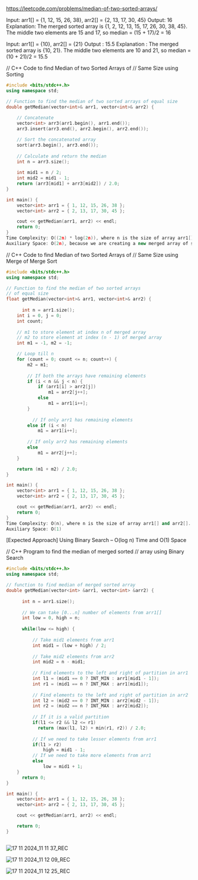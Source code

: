 https://leetcode.com/problems/median-of-two-sorted-arrays/

Input: arr1[] = {1, 12, 15, 26, 38}, arr2[] = {2, 13, 17, 30, 45}
Output: 16
Explanation: The merged sorted array is {1, 2, 12, 13, 15, 17, 26, 30, 38, 45}. The middle two elements are 15 and 17, so median = (15 + 17)/2 = 16

Input: arr1[] = {10}, arr2[] = {21}
Output : 15.5
Explanation : The merged sorted array is {10, 21}. The middle two elements are 10 and 21, so median = (10 + 21)/2 = 15.5

// C++ Code to find Median of two Sorted Arrays of 
// Same Size using Sorting
```cpp
#include <bits/stdc++.h>
using namespace std;

// Function to find the median of two sorted arrays of equal size
double getMedian(vector<int>& arr1, vector<int>& arr2) {
  
    // Concatenate
    vector<int> arr3(arr1.begin(), arr1.end());
    arr3.insert(arr3.end(), arr2.begin(), arr2.end());

    // Sort the concatenated array
    sort(arr3.begin(), arr3.end());
    
    // Calculate and return the median
    int n = arr3.size();
      
    int mid1 = n / 2;
    int mid2 = mid1 - 1;
    return (arr3[mid1] + arr3[mid2]) / 2.0;
}

int main() {
    vector<int> arr1 = { 1, 12, 15, 26, 38 };
    vector<int> arr2 = { 2, 13, 17, 30, 45 };

    cout << getMedian(arr1, arr2) << endl;
    return 0;
}
Time Complexity: O((2n) * log(2n)), where n is the size of array arr1[] and arr2[].
Auxiliary Space: O(2n), because we are creating a new merged array of size 2n.

```

// C++ Code to find Median of two Sorted Arrays of 
// Same Size using Merge of Merge Sort
```cpp
#include <bits/stdc++.h>
using namespace std;

// Function to find the median of two sorted arrays 
// of equal size
float getMedian(vector<int>& arr1, vector<int>& arr2) {
      
      int n = arr1.size();
    int i = 0, j = 0;
    int count;
  
    // m1 to store element at index n of merged array
    // m2 to store element at index (n - 1) of merged array
    int m1 = -1, m2 = -1;

    // Loop till n
    for (count = 0; count <= n; count++) {
        m2 = m1;
      
        // If both the arrays have remaining elements
        if (i < n && j < n) {
            if (arr1[i] > arr2[j])
                m1 = arr2[j++];
            else
                m1 = arr1[i++];
        }
        
          // If only arr1 has remaining elements
        else if (i < n)
            m1 = arr1[i++];
          
        // If only arr2 has remaining elements
        else 
            m1 = arr2[j++];
    }

    return (m1 + m2) / 2.0;
}

int main() {
    vector<int> arr1 = { 1, 12, 15, 26, 38 };
    vector<int> arr2 = { 2, 13, 17, 30, 45 };

    cout << getMedian(arr1, arr2) << endl;
    return 0;
}
Time Complexity: O(n), where n is the size of array arr1[] and arr2[].
Auxiliary Space: O(1)

```

[Expected Approach] Using Binary Search – O(log n) Time and O(1) Space

// C++ Program to find the median of merged sorted
// array using Binary Search

```cpp
#include <bits/stdc++.h>
using namespace std;

// function to find median of merged sorted array
double getMedian(vector<int> &arr1, vector<int> &arr2) {
        
      int n = arr1.size();
      
      // We can take [0...n] number of elements from arr1[]
      int low = 0, high = n;
  
      while(low <= high) {
        
          // Take mid1 elements from arr1
          int mid1 = (low + high) / 2;
          
          // Take mid2 elements from arr2
          int mid2 = n - mid1;
      
          // Find elements to the left and right of partition in arr1
          int l1 = (mid1 == 0 ? INT_MIN : arr1[mid1 - 1]);
          int r1 = (mid1 == n ? INT_MAX : arr1[mid1]);
      
          // Find elements to the left and right of partition in arr2
          int l2 = (mid2 == 0 ? INT_MIN : arr2[mid2 - 1]);
          int r2 = (mid2 == n ? INT_MAX : arr2[mid2]);
      
          // If it is a valid partition
          if(l1 <= r2 && l2 <= r1) 
            return (max(l1, l2) + min(r1, r2)) / 2.0;
          
          // If we need to take lesser elements from arr1
          if(l1 > r2) 
              high = mid1 - 1;
          // If we need to take more elements from arr1
          else 
              low = mid1 + 1;
    }
      return 0;
}

int main() {
    vector<int> arr1 = { 1, 12, 15, 26, 38 };
    vector<int> arr2 = { 2, 13, 17, 30, 45 };

    cout << getMedian(arr1, arr2) << endl;

    return 0;
}



```
![17 11 2024_11 11 37_REC](https://github.com/user-attachments/assets/6f600608-31bb-4b48-8f5f-eb1b4f0022a8)

![17 11 2024_11 12 09_REC](https://github.com/user-attachments/assets/d1c39dd5-7b14-498f-bc99-ee7d3870355e)



![17 11 2024_11 12 25_REC](https://github.com/user-attachments/assets/74f26bcc-090a-4058-8f45-6f72b5a902f2)
